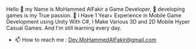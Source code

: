 Hello 👋 my Name is MoHammed AlFakir a Game Developer, 👀 developing games is my True passion. 🌱 I Have 1 Year+ Experience in Mobile Game Development using Unity With C#, I Make Various 3D and 2D Mobile Hyper Casual Games.
And I'm still learning every day.
- 📫 How to reach me : Dev.MoHammedAlFakir@gmail.com

<!---
MaF7alish/MaF7alish is a ✨ special ✨ repository because its `README.md` (this file) appears on your GitHub profile.
You can click the Preview link to take a look at your changes.
--->

